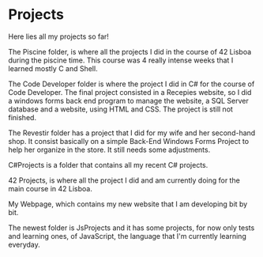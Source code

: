 # Projects
Here lies all my projects so far!

The Piscine folder, is where all the projects I did in the course of 42 Lisboa during the piscine time. This course  was 4 really intense weeks that I learned mostly C and Shell.

The Code Developer folder is where the project I did in C# for the course of Code Developer. The final project consisted in a Recepies website, so I did a windows forms back end program to manage the website, a SQL Server database and a website, using HTML and CSS. The project is still not finished. 

The Revestir folder has a project that I did for my wife and her second-hand shop. It consist basically on a simple Back-End Windows Forms Project to help her organize in the store. It still needs some adjustments.

C#Projects is a folder that contains all my recent C# projects.

42 Projects, is where all the project I did and am currently doing for the main course in 42 Lisboa. 

My Webpage, which contains my new website that I am developing bit by bit.

The newest folder is JsProjects and it has some projects, for now only tests and learning ones, of JavaScript, the language that I'm currently learning everyday.
